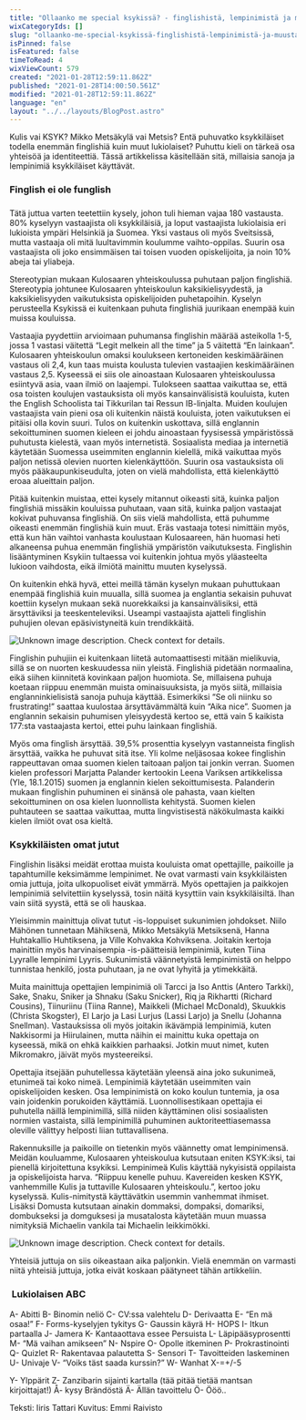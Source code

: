 ```yaml
---
title: "Ollaanko me special ksykissä? - finglishistä, lempinimistä ja muusta"
wixCategoryIds: []
slug: "ollaanko-me-special-ksykissä-finglishistä-lempinimistä-ja-muusta"
isPinned: false
isFeatured: false
timeToRead: 4
wixViewCount: 579
created: "2021-01-28T12:59:11.862Z"
published: "2021-01-28T14:00:50.561Z"
modified: "2021-01-28T12:59:11.862Z"
language: "en"
layout: "../../layouts/BlogPost.astro"
---
```

Kulis vai KSYK? Mikko Metsäkylä vai Metsis? Entä puhuvatko ksykkiläiset todella enemmän finglishiä kuin muut lukiolaiset? Puhuttu kieli on tärkeä osa yhteisöä ja identiteettiä. Tässä artikkelissa käsitellään sitä, millaisia sanoja ja lempinimiä ksykkiläiset käyttävät.&nbsp;

### Finglish ei ole funglish
### 
Tätä juttua varten teetettiin kysely, johon tuli hieman vajaa 180 vastausta. 80% kyselyyn vastaajista oli ksykkiläisiä, ja loput vastaajista lukiolaisia eri lukioista ympäri Helsinkiä ja Suomea. Yksi vastaus oli myös Sveitsissä, mutta vastaaja oli mitä luultavimmin koulumme vaihto-oppilas. Suurin osa vastaajista oli joko ensimmäisen tai toisen vuoden opiskelijoita, ja noin 10% abeja tai yliabeja.&nbsp;

Stereotypian mukaan Kulosaaren yhteiskoulussa puhutaan paljon finglishiä. Stereotypia johtunee Kulosaaren yhteiskoulun kaksikielisyydestä, ja kaksikielisyyden vaikutuksista opiskelijoiden puhetapoihin. Kyselyn perusteella Ksykissä ei kuitenkaan puhuta finglishiä juurikaan enempää kuin muissa kouluissa.&nbsp;

Vastaajia pyydettiin arvioimaan puhumansa finglishin määrää asteikolla 1-5, jossa 1 vastasi väitettä “Legit melkein all the time” ja 5 väitettä “En lainkaan”. Kulosaaren yhteiskoulun omaksi koulukseen kertoneiden keskimääräinen vastaus oli 2,4, kun taas muista koulusta tulevien vastaajien keskimääräinen vastaus 2,5. Kyseessä ei siis ole ainoastaan Kulosaaren yhteiskoulussa esiintyvä asia, vaan ilmiö on laajempi. Tulokseen saattaa vaikuttaa se, että osa toisten koulujen vastauksista oli myös kansainvälisistä kouluista, kuten the English Schoolista tai Tikkurilan tai Ressun IB-linjalta. Muiden koulujen vastaajista vain pieni osa oli kuitenkin näistä kouluista, joten vaikutuksen ei pitäisi olla kovin suuri. Tulos on kuitenkin uskottava, sillä englannin sekoittuminen suomen kieleen ei johdu ainoastaan fyysisessä ympäristössä puhutusta kielestä, vaan myös internetistä. Sosiaalista mediaa ja internetiä käytetään Suomessa useimmiten englannin kielellä, mikä vaikuttaa myös paljon netissä olevien nuorten kielenkäyttöön. Suurin osa vastauksista oli myös pääkaupunkiseudulta, joten on vielä mahdollista, että kielenkäyttö eroaa alueittain paljon.

Pitää kuitenkin muistaa, ettei kysely mitannut oikeasti sitä, kuinka paljon finglishiä missäkin kouluissa puhutaan, vaan sitä, kuinka paljon vastaajat kokivat puhuvansa finglishiä. On siis vielä mahdollista, että puhumme oikeasti enemmän finglishiä kuin muut. Eräs vastaaja totesi nimittäin myös, että kun hän vaihtoi vanhasta koulustaan Kulosaareen, hän huomasi heti alkaneensa puhua enemmän finglishiä ympäristön vaikutuksesta. Finglishin lisääntyminen Ksykiin tultaessa voi kuitenkin johtua myös yläasteelta lukioon vaihdosta, eikä ilmiötä mainittu muuten kyselyssä.

On kuitenkin ehkä hyvä, ettei meillä tämän kyselyn mukaan puhuttukaan enempää finglishiä kuin muualla, sillä suomea ja englantia sekaisin puhuvat koettiin kyselyn mukaan sekä nuorekkaiksi ja kansainvälisiksi, että ärsyttäviksi ja teeskenteleviksi. Useampi vastaajista ajatteli finglishin puhujien olevan epäsivistyneitä kuin trendikkäitä.&nbsp;


![Unknown image description. Check context for details.](https://static.wixstatic.com/media/07242a_12e562203c584fef8cf74ae454fcd74f~mv2.png)


Finglishin puhujiin ei kuitenkaan liitetä automaattisesti mitään mielikuvia, sillä se on nuorten keskuudessa niin yleistä. Finglishiä pidetään normaalina, eikä siihen kiinnitetä kovinkaan paljon huomiota. Se, millaisena puhuja koetaan riippuu enemmän muista ominaisuuksista, ja myös siitä, millaisia englanninkielisistä sanoja puhuja käyttää. Esimerkiksi “Se oli niinku so frustrating!” saattaa kuulostaa ärsyttävämmältä kuin “Aika nice”. Suomen ja englannin sekaisin puhumisen yleisyydestä kertoo se, että vain 5 kaikista 177:sta vastaajasta kertoi, ettei puhu lainkaan finglishiä.&nbsp;

Myös oma finglish ärsyttää.  39,5% prosenttia kyselyyn vastanneista finglish ärsyttää, vaikka he puhuvat sitä itse. Yli kolme neljäsosaa kokee finglishin rappeuttavan omaa suomen kielen taitoaan paljon tai jonkin verran. Suomen kielen professori Marjatta Palander kertookin Leena Variksen artikkelissa (Yle, 18.1.2015)  suomen ja englannin kielen sekoittumisesta. Palanderin mukaan finglishin puhuminen ei sinänsä ole pahasta, vaan kielten sekoittuminen on osa kielen luonnollista kehitystä. Suomen kielen puhtauteen se saattaa vaikuttaa, mutta lingvistisestä näkökulmasta kaikki kielen ilmiöt ovat osa kieltä.


### Ksykkiläisten omat jutut

Finglishin lisäksi meidät erottaa muista kouluista omat opettajille, paikoille ja tapahtumille keksimämme lempinimet. Ne ovat varmasti vain ksykkiläisten omia juttuja, joita ulkopuoliset eivät ymmärrä. Myös opettajien ja paikkojen lempinimiä selvitettiin kyselyssä, tosin näitä kysyttiin vain ksykkiläisiltä. Ihan vain siitä syystä, että se oli hauskaa.&nbsp;&nbsp;

Yleisimmin mainittuja olivat tutut -is-loppuiset sukunimien johdokset. Niilo Mähönen tunnetaan Mähiksenä, Mikko Metsäkylä Metsiksenä, Hanna Huhtakallio Huhtiksena, ja Ville Kohvakka Kohviksena. Joitakin kertoja mainittiin myös harvinaisempia -is-päätteisiä lempinimiä, kuten Tiina Lyyralle lempinimi Lyyris. Sukunimistä väännetyistä lempinimistä on helppo tunnistaa henkilö, josta puhutaan, ja ne ovat lyhyitä ja ytimekkäitä.


Muita mainittuja opettajien lempinimiä oli Tarcci ja Iso Anttis (Antero Tarkki), Sake, Snaku, Sniker ja Shnaku (Saku Snicker), Riq ja Rikhartti (Richard Cousins), Tiinuriinu (Tiina Ranne), Maikkeli (Michael McDonald), Skuukkis (Christa Skogster), El Larjo ja Lasi Lurjus (Lassi Larjo)  ja Snellu (Johanna Snellman). Vastauksissa oli myös joitakin ikävämpiä lempinimiä, kuten Nakkisormi ja Hiirulainen, mutta näihin ei mainittu kuka opettaja on kyseessä, mikä on ehkä kaikkien parhaaksi. Jotkin muut nimet, kuten Mikromakro, jäivät myös mysteereiksi.

Opettajia itsejään puhutellessa käytetään yleensä aina joko sukunimeä, etunimeä tai koko nimeä. Lempinimiä käytetään useimmiten vain opiskelijoiden kesken. Osa lempinimistä on koko koulun tuntemia, ja osa vain joidenkin porukoiden käyttämiä. Luonnollisestikaan opettajia ei puhutella näillä lempinimillä, sillä niiden käyttäminen olisi sosiaalisten normien vastaista, sillä lempinimillä puhuminen auktoriteettiasemassa oleville välittyy helposti liian tuttavallisena.

Rakennuksille ja paikoille on tietenkin myös väännetty omat lempinimensä. Meidän kouluamme, Kulosaaren yhteiskoulua kutsutaan eniten KSYK:iksi, tai pienellä kirjoitettuna ksykiksi. Lempinimeä Kulis käyttää nykyisistä oppilaista ja opiskelijoista harva. “Riippuu kenelle puhuu. Kavereiden kesken KSYK, vanhemmille Kulis ja tuttaville Kulosaaren yhteiskoulu.”, kertoo joku kyselyssä. Kulis-nimitystä käyttävätkin usemmin vanhemmat ihmiset. Lisäksi Domusta kutsutaan ainakin dommaksi, dompaksi, domariksi, dombukseksi ja domguksesi ja musatalosta käytetään muun muassa nimityksiä Michaelin vankila tai Michaelin leikkimökki.&nbsp;

![Unknown image description. Check context for details.](https://static.wixstatic.com/media/07242a_e178d62eceea473aaac6887cecf9d9fe~mv2.png)

Yhteisiä juttuja on siis oikeastaan aika paljonkin. Vielä enemmän on varmasti niitä yhteisiä juttuja, jotka eivät koskaan päätyneet tähän artikkeliin.&nbsp;

### 
### &nbsp;Lukiolaisen ABC
A- Abitti
B- Binomin neliö
C- CV:ssa valehtelu
D- Derivaatta
E- “En mä osaa!”
F- Forms-kyselyjen tykitys
G- Gaussin käyrä
H- HOPS
I- Itkun partaalla
J- Jamera
K- Kantaaottava essee Persuista
L- Läpipääsyprosentti
M- “Mä vaihan amikseen”
N- Nspire
O- Opolle itkeminen
P- Prokrastinointi
Q- Quizlet
R- Rakentavaa palautetta
S- Sensori
T- Tavoitteiden laskeminen
U- Univaje
V- “Voiks täst saada kurssin?”
W- Wanhat
X-=+/-5

Y- Ylppärit
Z- Zanzibarin sijainti kartalla (tää pitää tietää mantsan kirjoittajat!)
Å- kysy Brändöstä
Ä- Ällän tavoittelu
Ö- Ööö..

Teksti: Iiris Tattari
Kuvitus: Emmi Raivisto


